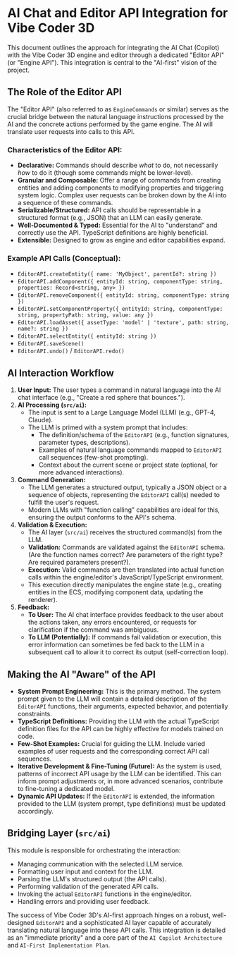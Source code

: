 # AI Chat and Editor API Integration for Vibe Coder 3D

This document outlines the approach for integrating the AI Chat (Copilot) with the Vibe Coder 3D engine and editor through a dedicated "Editor API" (or "Engine API"). This integration is central to the "AI-first" vision of the project.

## The Role of the Editor API

The "Editor API" (also referred to as `EngineCommands` or similar) serves as the crucial bridge between the natural language instructions processed by the AI and the concrete actions performed by the game engine. The AI will translate user requests into calls to this API.

### Characteristics of the Editor API:

- **Declarative:** Commands should describe _what_ to do, not necessarily _how_ to do it (though some commands might be lower-level).
- **Granular and Composable:** Offer a range of commands from creating entities and adding components to modifying properties and triggering system logic. Complex user requests can be broken down by the AI into a sequence of these commands.
- **Serializable/Structured:** API calls should be representable in a structured format (e.g., JSON) that an LLM can easily generate.
- **Well-Documented & Typed:** Essential for the AI to "understand" and correctly use the API. TypeScript definitions are highly beneficial.
- **Extensible:** Designed to grow as engine and editor capabilities expand.

### Example API Calls (Conceptual):

- `EditorAPI.createEntity({ name: 'MyObject', parentId?: string })`
- `EditorAPI.addComponent({ entityId: string, componentType: string, properties: Record<string, any> })`
- `EditorAPI.removeComponent({ entityId: string, componentType: string })`
- `EditorAPI.setComponentProperty({ entityId: string, componentType: string, propertyPath: string, value: any })`
- `EditorAPI.loadAsset({ assetType: 'model' | 'texture', path: string, name?: string })`
- `EditorAPI.selectEntity({ entityId: string })`
- `EditorAPI.saveScene()`
- `EditorAPI.undo()` / `EditorAPI.redo()`

## AI Interaction Workflow

1.  **User Input:** The user types a command in natural language into the AI chat interface (e.g., "Create a red sphere that bounces.").
2.  **AI Processing (`src/ai`):**
    - The input is sent to a Large Language Model (LLM) (e.g., GPT-4, Claude).
    - The LLM is primed with a system prompt that includes:
      - The definition/schema of the `EditorAPI` (e.g., function signatures, parameter types, descriptions).
      - Examples of natural language commands mapped to `EditorAPI` call sequences (few-shot prompting).
      - Context about the current scene or project state (optional, for more advanced interactions).
3.  **Command Generation:**
    - The LLM generates a structured output, typically a JSON object or a sequence of objects, representing the `EditorAPI` call(s) needed to fulfill the user's request.
    - Modern LLMs with "function calling" capabilities are ideal for this, ensuring the output conforms to the API's schema.
4.  **Validation & Execution:**
    - The AI layer (`src/ai`) receives the structured command(s) from the LLM.
    - **Validation:** Commands are validated against the `EditorAPI` schema. (Are the function names correct? Are parameters of the right type? Are required parameters present?).
    - **Execution:** Valid commands are then translated into actual function calls within the engine/editor's JavaScript/TypeScript environment.
    - This execution directly manipulates the engine state (e.g., creating entities in the ECS, modifying component data, updating the renderer).
5.  **Feedback:**
    - **To User:** The AI chat interface provides feedback to the user about the actions taken, any errors encountered, or requests for clarification if the command was ambiguous.
    - **To LLM (Potentially):** If commands fail validation or execution, this error information can sometimes be fed back to the LLM in a subsequent call to allow it to correct its output (self-correction loop).

## Making the AI "Aware" of the API

- **System Prompt Engineering:** This is the primary method. The system prompt given to the LLM will contain a detailed description of the `EditorAPI` functions, their arguments, expected behavior, and potentially constraints.
- **TypeScript Definitions:** Providing the LLM with the actual TypeScript definition files for the API can be highly effective for models trained on code.
- **Few-Shot Examples:** Crucial for guiding the LLM. Include varied examples of user requests and the corresponding correct API call sequences.
- **Iterative Development & Fine-Tuning (Future):** As the system is used, patterns of incorrect API usage by the LLM can be identified. This can inform prompt adjustments or, in more advanced scenarios, contribute to fine-tuning a dedicated model.
- **Dynamic API Updates:** If the `EditorAPI` is extended, the information provided to the LLM (system prompt, type definitions) must be updated accordingly.

## Bridging Layer (`src/ai`)

This module is responsible for orchestrating the interaction:

- Managing communication with the selected LLM service.
- Formatting user input and context for the LLM.
- Parsing the LLM's structured output (the API calls).
- Performing validation of the generated API calls.
- Invoking the actual `EditorAPI` functions in the engine/editor.
- Handling errors and providing user feedback.

The success of Vibe Coder 3D's AI-first approach hinges on a robust, well-designed `EditorAPI` and a sophisticated AI layer capable of accurately translating natural language into these API calls. This integration is detailed as an "immediate priority" and a core part of the `AI Copilot Architecture` and `AI-First Implementation Plan`.

